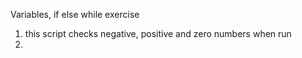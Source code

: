 Variables, if else while exercise
1. this script checks negative, positive and zero numbers when run
2. 